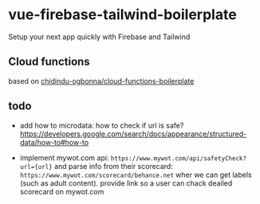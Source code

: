 # vue-firebase-tailwind-boilerplate

Setup your next app quickly with Firebase and Tailwind

## Cloud functions

based on [chidindu-ogbonna/cloud-functions-boilerplate](https://github.com/chidindu-ogbonna/cloud-functions-boilerplate)

## todo

- add how to microdata: how to check if url is safe? https://developers.google.com/search/docs/appearance/structured-data/how-to#how-to

- implement mywot.com api: `https://www.mywot.com/api/safetyCheck?url={url}` and parse info from their scorecard: `https://www.mywot.com/scorecard/behance.net` wher we can get labels (such as adult content). provide link so a user can chack deailed scorecard on mywot.com
